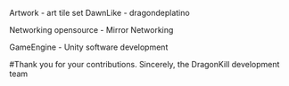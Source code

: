 Artwork - 
art tile set DawnLike - dragondeplatino

Networking opensource - 
Mirror Networking

GameEngine - 
Unity software development









#Thank you for your contributions. Sincerely, the DragonKill development team